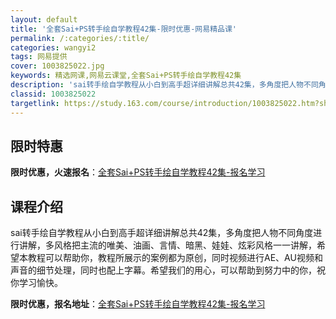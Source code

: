 ```yaml
---
layout: default
title: '全套Sai+PS转手绘自学教程42集-限时优惠-网易精品课'
permalink: /:categories/:title/
categories: wangyi2
tags: 网易提供
cover: 1003825022.jpg
keywords: 精选网课,网易云课堂,全套Sai+PS转手绘自学教程42集
description: 'sai转手绘自学教程从小白到高手超详细讲解总共42集，多角度把人物不同角度进行讲解，多风格把主流的唯美、油画、言情、暗黑'
classid: 1003825022
targetlink: https://study.163.com/course/introduction/1003825022.htm?share=1&shareId=1025206652&utm_campaign=share&utm_medium=iphoneShare&utm_source=&utm_u=1025206652
---
```


## 限时特惠

**限时优惠，火速报名**：[全套Sai+PS转手绘自学教程42集-报名学习](https://study.163.com/course/introduction/1003825022.htm?share=1&shareId=1025206652&utm_campaign=share&utm_medium=iphoneShare&utm_source=&utm_u=1025206652)

## 课程介绍

sai转手绘自学教程从小白到高手超详细讲解总共42集，多角度把人物不同角度进行讲解，多风格把主流的唯美、油画、言情、暗黑、娃娃、炫彩风格一一讲解，希望本教程可以帮助你，教程所展示的案例都为原创，同时视频进行AE、AU视频和声音的细节处理，同时也配上字幕。希望我们的用心，可以帮助到努力中的你，祝你学习愉快。

**限时优惠，报名地址**：[全套Sai+PS转手绘自学教程42集-报名学习](https://study.163.com/course/introduction/1003825022.htm?share=1&shareId=1025206652&utm_campaign=share&utm_medium=iphoneShare&utm_source=&utm_u=1025206652)

